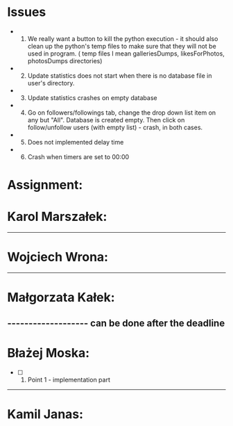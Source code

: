 # Issues
- 1. We really want a button to kill the python execution - it should also clean up the python's temp files to make sure that they will not be used in program. ( temp files I mean galleriesDumps, likesForPhotos, photosDumps directories)
- 2. Update statistics does not start when there is no database file in user's directory.
- 3. Update statistics crashes on empty database
- 4. Go on followers/followings tab, change the drop down list item on any but "All". Database is created empty. Then click on follow/unfollow users (with empty list) - crash, in both cases. 
- 5. Does not implemented delay time 
- 6. Crash when timers are set to 00:00

# Assignment:
# Karol Marszałek: 
-------------------
# Wojciech Wrona:
-------------------
# Małgorzata Kałek:
------------------- can be done after the deadline
-------------------
# Błażej Moska:
- [ ] 1. Point 1 - implementation part
-------------------
# Kamil Janas:
